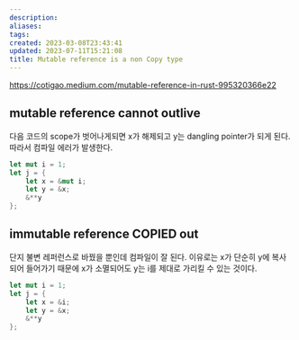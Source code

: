 ```yaml
---
description:
aliases: 
tags: 
created: 2023-03-08T23:43:41
updated: 2023-07-11T15:21:08
title: Mutable reference is a non Copy type
---
```

https://cotigao.medium.com/mutable-reference-in-rust-995320366e22

## mutable reference cannot outlive

다음 코드의 scope가 벗어나게되면 x가 해제되고 y는 dangling pointer가 되게 된다. 따라서 컴파일 에러가 발생한다.
```rust
let mut i = 1;
let j = {
	let x = &mut i;
	let y = &x;
	&**y
};
```

## immutable reference COPIED out

단지 불변 레퍼런스로 바꿨을 뿐인데 컴파일이 잘 된다. 이유로는 x가 단순히 y에 복사되어 들어가기 때문에 x가 소멸되어도 y는 i를 제대로 가리킬 수 있는 것이다.
```rust
let mut i = 1;
let j = {
	let x = &i;
	let y = &x;
	&**y
};
```